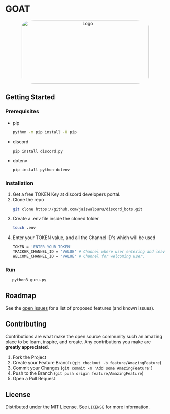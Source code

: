 # GOAT
<p align="center">
    <img src="https://github.com/jaiswalpuru/discord_bots/blob/main/wise_man/images/goat.png" alt="Logo" width="400" height="200" style="border-radius:10%">
</p>

<!-- GETTING STARTED -->
## Getting Started

### Prerequisites
* pip
  ```sh
  python -m pip install -U pip
  ```
* discord
  ```sh
  pip install discord.py
  ```    
* dotenv
  ```sh
  pip install python-dotenv
  ```    
### Installation

1. Get a free TOKEN Key at discord developers portal.
2. Clone the repo
   ```sh
   git clone https://github.com/jaiswalpuru/discord_bots.git
   ```
3. Create a .env file inside the cloned folder
   ```sh
   touch .env
   ```
4. Enter your TOKEN value, and all the Channel ID's which will be used
   ```sh
   TOKEN = 'ENTER YOUR TOKEN'
   TRACKER_CHANNEL_ID = 'VALUE' # Channel where user entering and leaving channel will be tracked.
   WELCOME_CHANNEL_ID = 'VALUE' # Channel for welcoming user.
   ```

### Run 
```sh
   python3 guru.py
   ```

<!-- ROADMAP -->
## Roadmap

See the [open issues](https://github.com/jaiswalpuru/discord_bots/issues) for a list of proposed features (and known issues).


<!-- CONTRIBUTING -->
## Contributing

Contributions are what make the open source community such an amazing place to be learn, inspire, and create. Any contributions you make are **greatly appreciated**.

1. Fork the Project
2. Create your Feature Branch (`git checkout -b feature/AmazingFeature`)
3. Commit your Changes (`git commit -m 'Add some AmazingFeature'`)
4. Push to the Branch (`git push origin feature/AmazingFeature`)
5. Open a Pull Request



<!-- LICENSE -->
## License
Distributed under the MIT License. See `LICENSE` for more information.
